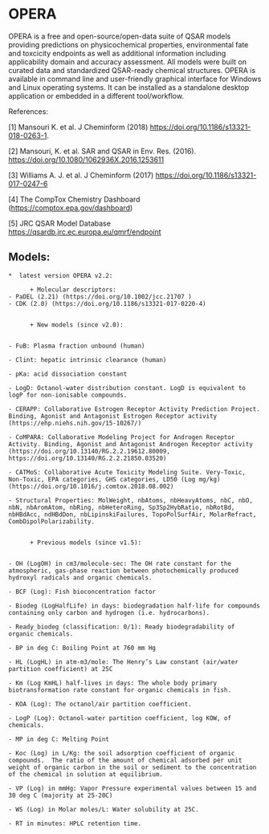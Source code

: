 # OPERA
OPERA is a free and open-source/open-data suite of QSAR models providing predictions on physicochemical properties, environmental fate and toxcicity endpoints as well as additional information including applicability domain and accuracy assessment. All models were built on curated data and standardized QSAR-ready chemical structures. OPERA is available in command line and user-friendly graphical interface for Windows and Linux operating systems. It can be installed as a standalone desktop application or embedded in a different tool/workflow. 


References:

[1] Mansouri K. et al. J Cheminform (2018) https://doi.org/10.1186/s13321-018-0263-1.

[2] Mansouri, K. et al. SAR and QSAR in Env. Res. (2016). https://doi.org/10.1080/1062936X.2016.1253611

[3] Williams A. J. et al. J Cheminform (2017) https://doi.org/10.1186/s13321-017-0247-6

[4] The CompTox Chemistry Dashboard (https://comptox.epa.gov/dashboard)

[5] JRC QSAR Model Database https://qsardb.jrc.ec.europa.eu/qmrf/endpoint



Models:
---------

    *  latest version OPERA v2.2:

          + Molecular descriptors:  
    - PaDEL (2.21) (https://doi.org/10.1002/jcc.21707 )
    - CDK (2.0) (https://doi.org/10.1186/s13321-017-0220-4)
 

          + New models (since v2.0):
   

    - FuB: Plasma fraction unbound (human)
    
    - Clint: hepatic intrinsic clearance (human)
    
    - pKa: acid dissociation constant

    - LogD: Octanol-water distribution constant. LogD is equivalent to logP for non-ionisable compounds.

    - CERAPP: Collaborative Estrogen Receptor Activity Prediction Project. Binding, Agonist and Antagonist Estrogen Receptor activity (https://ehp.niehs.nih.gov/15-10267/)

    - CoMPARA: Collaborative Modeling Project for Androgen Receptor Activity. Binding, Agonist and Antagonist Androgen Receptor activity (https://doi.org/10.13140/RG.2.2.19612.80009, https://doi.org/10.13140/RG.2.2.21850.03520)

    - CATMoS: Collaborative Acute Toxicity Modeling Suite. Very-Toxic, Non-Toxic, EPA categories, GHS categories, LD50 (Log mg/kg) (https://doi.org/10.1016/j.comtox.2018.08.002)
    
    - Structural Properties: MolWeight, nbAtoms, nbHeavyAtoms, nbC, nbO, nbN, nbAromAtom, nbRing, nbHeteroRing, Sp3Sp2HybRatio, nbRotBd, nbHBdAcc, ndHBdDon, nbLipinskiFailures, TopoPolSurfAir, MolarRefract, CombDipolPolarizability.
    

          + Previous models (since v1.5):

   
    - OH (LogOH) in cm3/molecule-sec: The OH rate constant for the atmospheric, gas-phase reaction between photochemically produced hydroxyl radicals and organic chemicals.

    - BCF (Log): Fish bioconcentration factor

    - Biodeg (LogHalfLife) in days: biodegradation half-life for compounds containing only carbon and hydrogen (i.e. hydrocarbons). 

    - Ready_biodeg (classification: 0/1): Ready biodegradability of organic chemicals. 

    - BP in deg C: Boiling Point at 760 mm Hg

    - HL (LogHL) in atm-m3/mole: The Henry’s Law constant (air/water partition coefficient) at 25C

    - Km (Log KmHL) half-lives in days: The whole body primary biotransformation rate constant for organic chemicals in fish. 

    - KOA (Log): The octanol/air partition coefficient.

    - LogP (Log): Octanol-water partition coefficient, log KOW, of chemicals.

    - MP in deg C: Melting Point

    - Koc (Log) in L/Kg: the soil adsorption coefficient of organic compounds.  The ratio of the amount of chemical adsorbed per unit weight of organic carbon in the soil or sediment to the concentration of the chemical in solution at equilibrium.

    - VP (Log) in mmHg: Vapor Pressure experimental values between 15 and 30 deg C (majority at 25-20C)

    - WS (Log) in Molar moles/L: Water solubility at 25C. 

    - RT in minutes: HPLC retention time.
